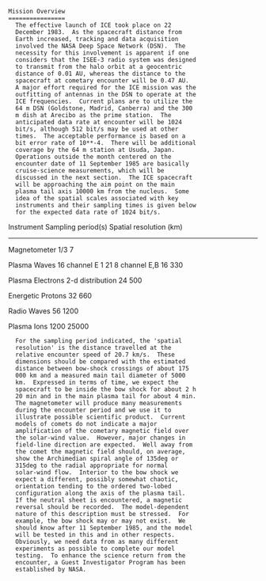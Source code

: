 
 
    Mission Overview
    ================
      The effective launch of ICE took place on 22
      December 1983.  As the spacecraft distance from
      Earth increased, tracking and data acquisition
      involved the NASA Deep Space Network (DSN).  The
      necessity for this involvement is apparent if one
      considers that the ISEE-3 radio system was designed
      to transmit from the halo orbit at a geocentric
      distance of 0.01 AU, whereas the distance to the
      spacecraft at cometary encounter will be 0.47 AU.
      A major effort required for the ICE mission was the
      outfitting of antennas in the DSN to operate at the
      ICE frequencies.  Current plans are to utilize the
      64 m DSN (Goldstone, Madrid, Canberra) and the 300
      m dish at Arecibo as the prime station.  The
      anticipated data rate at encounter will be 1024
      bit/s, although 512 bit/s may be used at other
      times.  The acceptable performance is based on a
      bit error rate of 10**-4.  There will be additional
      coverage by the 64 m station at Usuda, Japan.
      Operations outside the month centered on the
      encounter date of 11 September 1985 are basically
      cruise-science measurements, which will be
      discussed in the next section.  The ICE spacecraft
      will be approaching the aim point on the main
      plasma tail axis 10000 km from the nucleus.  Some
      idea of the spatial scales associated with key
      instruments and their sampling times is given below
      for the expected data rate of 1024 bit/s.
 
  Instrument	Sampling period(s)	Spatial resolution (km)
  _______________________________________________________________
  Magnetometer		1/3			 7
 
  Plasma Waves
    16 channel E	   1                      21
    8 channel E,B         16                     330
 
  Plasma Electrons
    2-d distribution      24                     500
 
  Energetic Protons       32                     660
 
  Radio Waves             56                    1200
 
  Plasma Ions           1200                   25000
 
 
      For the sampling period indicated, the 'spatial
      resolution' is the distance travelled at the
      relative encounter speed of 20.7 km/s.  These
      dimensions should be compared with the estimated
      distance between bow-shock crossings of about 175
      000 km and a measured main tail diameter of 5000
      km.  Expressed in terms of time, we expect the
      spacecraft to be inside the bow shock for about 2 h
      20 min and in the main plasma tail for about 4 min.
      The magnetometer will produce many measurements
      during the encounter period and we use it to
      illustrate possible scientific product.  Current
      models of comets do not indicate a major
      amplification of the cometary magnetic field over
      the solar-wind value.  However, major changes in
      field-line direction are expected.  Well away from
      the comet the magnetic field should, on average,
      show the Archimedian spiral angle of 135deg or
      315deg to the radial appropriate for normal
      solar-wind flow.  Interior to the bow shock we
      expect a different, possibly somewhat chaotic,
      orientation tending to the ordered two-lobed
      configuration along the axis of the plasma tail.
      If the neutral sheet is encountered, a magnetic
      reversal should be recorded.  The model-dependent
      nature of this description must be stressed.  For
      example, the bow shock may or may not exist.  We
      should know after 11 September 1985, and the model
      will be tested in this and in other respects.
      Obviously, we need data from as many different
      experiments as possible to complete our model
      testing.  To enhance the science return from the
      encounter, a Guest Investigator Program has been
      established by NASA.
 
        